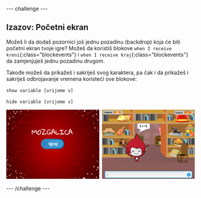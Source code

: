 \--- challenge \---

## Izazov: Početni ekran

Možeš li da dodaš pozornici još jednu pozadinu (backdrop) koja će biti početni ekran tvoje igre? Možeš da koristiš blokove `when I receive kreni`{:class="blockevents"} i `when I receive kraj`{:class="blockevents"} da zamjenjuješ jednu pozadinu drugom.

Takođe možeš da prikažeš i sakriješ svog karaktera, pa čak i da prikažeš i sakriješ odbrojavanje vremena koristeći ove blokove:

```blocks
show variable [vrijeme v]
```

```blocks
hide variable [vrijeme v]
```

![screenshot](images/brain-startscreen.png)

\--- /challenge \---